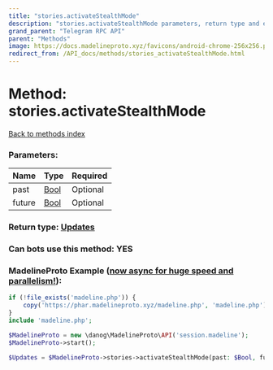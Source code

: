 ```yaml
---
title: "stories.activateStealthMode"
description: "stories.activateStealthMode parameters, return type and example"
grand_parent: "Telegram RPC API"
parent: "Methods"
image: https://docs.madelineproto.xyz/favicons/android-chrome-256x256.png
redirect_from: /API_docs/methods/stories_activateStealthMode.html
---
```

# Method: stories.activateStealthMode
[Back to methods index](index.html)



### Parameters:

| Name     |    Type       | Required |
|----------|---------------|----------|
|past|[Bool](/API_docs/types/Bool.html) | Optional|
|future|[Bool](/API_docs/types/Bool.html) | Optional|


### Return type: [Updates](/API_docs/types/Updates.html)

### Can bots use this method: **YES**


### MadelineProto Example ([now async for huge speed and parallelism!](https://docs.madelineproto.xyz/docs/ASYNC.html)):


```php
if (!file_exists('madeline.php')) {
    copy('https://phar.madelineproto.xyz/madeline.php', 'madeline.php');
}
include 'madeline.php';

$MadelineProto = new \danog\MadelineProto\API('session.madeline');
$MadelineProto->start();

$Updates = $MadelineProto->stories->activateStealthMode(past: $Bool, future: $Bool, );
```

